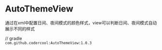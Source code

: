 # AutoThemeView
通过在xml中配置日间、夜间模式的颜色样式，view可以判断日间、夜间模式自动展示不同的样式

// gradle  
`com.github.codercool:AutoThemeView:1.0.3`
